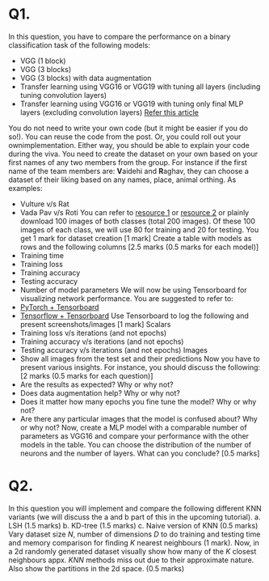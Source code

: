# Q1. 
In this question, you have to compare the performance on a binary classification task of the following models:
- VGG (1 block)
- VGG (3 blocks)
- VGG (3 blocks) with data augmentation
- Transfer learning using VGG16 or VGG19 with tuning all layers (including tuning convolution layers)
- Transfer learning using VGG16 or VGG19 with tuning only final MLP layers (excluding convolution layers)
[Refer this article](https://machinelearningmastery.com/how-to-develop-a-convolutional-neural-network-to-classify-photos-of-dogs-and-cats/)

You do not need to write your own code (but it might be easier if you do so!).
You can reuse the code from the post. Or, you could roll out your ownimplementation. Either way, you should be able to explain your code during the viva.
You need to create the dataset on your own based on your first names of any two members from the group.
For instance if the first name of the team members are: **V**aidehi and **R**aghav, they can choose a dataset of their liking based on any names, place, animal orthing.
As examples:
- Vulture v/s Rat
- Vada Pav v/s Roti
You can refer to
[resource 1](https://python.plainenglish.io/how-to-automatically-download-bulk-images-for-your-dataset-using-python-f1efffba7a03)
or
[resource 2](https://github.com/JorgePoblete/DuckDuckGoImages)
or plainly download 100 images of both classes (total 200 images). Of these 100 images of each class, we will use 80 for training and 20 for testing. You get 1 mark for dataset creation [1 mark]
Create a table with models as rows and the following columns [2.5 marks (0.5 marks for each model)]
- Training time
- Training loss
- Training accuracy
- Testing accuracy
- Number of model parameters
We will now be using Tensorboard for visualizing network performance. You are suggested to refer to:
- [PyTorch + Tensorboard](https://www.youtube.com/watch?v=RLqsxWaQdHE)
- [Tensorflow + Tensorboard](https://www.youtube.com/watch?v=k7KfYXXrOj0)
Use Tensorboard to log the following and present screenshots/images [1 mark]
Scalars
- Training loss v/s iterations (and not epochs)
- Training accuracy v/s iterations (and not epochs)
- Testing accuracy v/s iterations (and not epochs)
Images
- Show all images from the test set and their predictions
Now you have to present various insights. For instance, you should discuss the following: [2 marks (0.5 marks for each question)]
- Are the results as expected? Why or why not?
- Does data augmentation help? Why or why not?
- Does it matter how many epochs you fine tune the model? Why or why not?
- Are there any particular images that the model is confused about? Why or why not?
Now, create a MLP model with a comparable number of parameters as VGG16 and compare your performance with the other models in the table. You can choose the distribution of the number of neurons and the number of layers. What can you conclude? [0.5 marks]

# Q2. 
In this question you will implement and compare the following different KNN variants (we will discuss the a and b part of this in the upcoming tutorial).
a. LSH (1.5 marks)
b. KD-tree (1.5 marks)
c. Naive version of KNN (0.5 marks)
Vary dataset size $N$, number of dimensions $D$ to do training and testing time and memory comparison for finding $K$ nearest neighbours (1 mark). 
Now, in a 2d randomly generated dataset visually show how many of the $K$ closest neighbours appx. $KNN$ methods miss out due to their approximate nature.
Also show the partitions in the 2d space. (0.5 marks)
